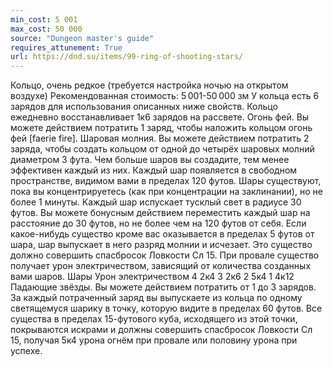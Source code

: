 ```yaml
---
min_cost: 5 001
max_cost: 50 000
source: "Dungeon master's guide"
requires_attunement: True
url: https://dnd.su/items/99-ring-of-shooting-stars/
---
```


Кольцо, очень редкое (требуется настройка ночью на открытом воздухе)
Рекомендованная стоимость: 5 001-50 000 зм
У кольца есть 6 зарядов для использования описанных ниже свойств. Кольцо ежедневно восстанавливает 1к6 зарядов на рассвете.
Огонь фей. Вы можете действием потратить 1 заряд, чтобы наложить кольцом огонь фей [faerie fire].
Шаровая молния. Вы можете действием потратить 2 заряда, чтобы создать кольцом от одной до четырёх шаровых молний диаметром 3 фута. Чем больше шаров вы создадите, тем менее эффективен каждый из них.
Каждый шар появляется в свободном пространстве, видимом вами в пределах 120 футов. Шары существуют, пока вы концентрируетесь (как при концентрации на заклинании), но не более 1 минуты. Каждый шар испускает тусклый свет в радиусе 30 футов.
Вы можете бонусным действием переместить каждый шар на расстояние до 30 футов, но не более чем на 120 футов от себя. Если какое-нибудь существо кроме вас оказывается в пределах 5 футов от шара, шар выпускает в него разряд молнии и исчезает. Это существо должно совершить спасбросок Ловкости Сл 15. При провале существо получает урон электричеством, зависящий от количества созданных вами шаров.
Шары
Урон электричеством
4
2к4
3
2к6
2
5к4
1
4к12
Падающие звёзды. Вы можете действием потратить от 1 до 3 зарядов. За каждый потраченный заряд вы выпускаете из кольца по одному светящемуся шарику в точку, которую видите в пределах 60 футов. Все существа в пределах 15-футового куба, исходящего из этой точки, покрываются искрами и должны совершить спасбросок Ловкости Сл 15, получая 5к4 урона огнём при провале или половину урона при успехе.